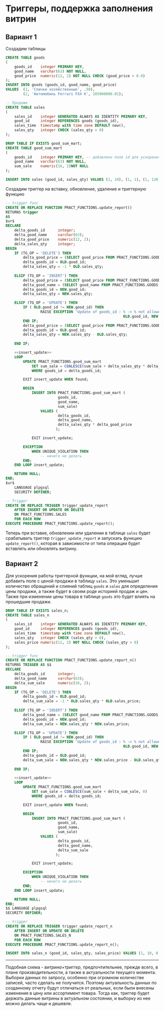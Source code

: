 # Триггеры, поддержка заполнения витрин

## Вариант 1 
Создадим таблицы

```sql
CREATE TABLE goods
(
    goods_id    integer PRIMARY KEY,
    good_name   varchar(63) NOT NULL,
    good_price  numeric(12, 2) NOT NULL CHECK (good_price > 0.0)
);
INSERT INTO goods (goods_id, good_name, good_price)
VALUES 	(1, 'Спички хозяйственные', .50),
		(2, 'Автомобиль Ferrari FXX K', 185000000.01);

-- Продажи
CREATE TABLE sales
(
    sales_id    integer GENERATED ALWAYS AS IDENTITY PRIMARY KEY,
    good_id     integer REFERENCES goods (goods_id),
    sales_time  timestamp with time zone DEFAULT now(),
    sales_qty   integer CHECK (sales_qty > 0)
);

DROP TABLE IF EXISTS good_sum_mart;
CREATE TABLE good_sum_mart
(
    goods_id    integer PRIMARY KEY, -- добавлено поле id для ускорения выборки
	good_name   varchar(63) NOT NULL,
	sum_sale	numeric(16, 2)NOT NULL
);

INSERT INTO sales (good_id, sales_qty) VALUES (1, 10), (1, 1), (1, 120), (2, 1);
```
Создадим триггер на вставку, обновление, удаление и триггерную функцию

```sql
-- trigger func
CREATE OR REPLACE FUNCTION PRACT_FUNCTIONS.update_report()
RETURNS trigger
AS
$ur$
DECLARE 
    delta_goods_id      integer;
    delta_good_name     varchar(63);
    delta_good_price    numeric(12, 2);
    delta_sales_qty     integer;
BEGIN
    IF (TG_OP = 'DELETE') THEN 
        delta_good_price = (SELECT good_price FROM PRACT_FUNCTIONS.GOODS WHERE goods_id = NEW.good_id);
        delta_goods_id = OLD.good_id;
        delta_sales_qty = -1 * OLD.sales_qty;
        
    ELSIF (TG_OP = 'INSERT') THEN
        delta_good_price = (SELECT good_price FROM PRACT_FUNCTIONS.GOODS WHERE goods_id = NEW.good_id);
        delta_good_name = (SELECT good_name FROM PRACT_FUNCTIONS.GOODS WHERE goods_id = NEW.good_id);
        delta_goods_id = NEW.good_id;
        delta_sales_qty = NEW.sales_qty;

    ELSIF (TG_OP = 'UPDATE') THEN
        IF ( OLD.good_id != NEW.good_id) THEN
                RAISE EXCEPTION 'Update of goods_id : % -> % not allowed',
                                                      OLD.good_id, NEW.good_id;
        END IF;
        delta_good_price = (SELECT good_price FROM PRACT_FUNCTIONS.GOODS WHERE goods_id = NEW.good_id);
        delta_goods_id = OLD.good_id;
        delta_sales_qty = NEW.sales_qty - OLD.sales_qty;
    
    END IF;

    <<insert_update>>
    LOOP
        UPDATE PRACT_FUNCTIONS.good_sum_mart
            SET sum_sale = COALESCE(sum_sale + delta_sales_qty * delta_good_price, 0)
            WHERE goods_id = delta_goods_id;

        EXIT insert_update WHEN found;

        BEGIN
            INSERT INTO PRACT_FUNCTIONS.good_sum_mart (
                        goods_id,
                        good_name,
                        sum_sale)
                VALUES (
                        delta_goods_id,
                        delta_good_name,
                        delta_sales_qty * delta_good_price
                       );

            EXIT insert_update;

        EXCEPTION
            WHEN UNIQUE_VIOLATION THEN
                -- ничего не делать
        END;
    END LOOP insert_update;

    RETURN NULL;
END;
$ur$
    LANGUAGE plpgsql
    SECURITY DEFINER;

-- Trigger
CREATE OR REPLACE TRIGGER trigger_update_report
    AFTER INSERT OR UPDATE OR DELETE
    ON PRACT_FUNCTIONS.SALES
    FOR EACH ROW
EXECUTE PROCEDURE PRACT_FUNCTIONS.update_report();
```
Теперь при вставке, обновлении или удалении в таблице `sales` будет срабатывать триггер `trigger_update_report` и запускать функцию `update_report()`, которая в зависимости от типа операции будет вставлять или обновлять витрину.

## Вариант 2
Для ускорения работы триггерной функции, на мой вгляд, лучше добавить поле с ценой продажи в таблицу `sales`. Это уменьшит количество обращений и слияний таблиц `goods` и `sales` для определения цены продажи, а также будет в своем роде историей продаж и цен. Также при изменении цены товара в таблице `goods` это будет влиять на прошедшие продажи. 

```sql
DROP TABLE IF EXISTS sales_n;
CREATE TABLE sales_n
(
    sales_id    integer GENERATED ALWAYS AS IDENTITY PRIMARY KEY,
    good_id     integer REFERENCES goods (goods_id),
    sales_time  timestamp with time zone DEFAULT now(),
    sales_qty   integer CHECK (sales_qty > 0),
    sales_price numeric(12, 2) NOT NULL CHECK (sales_qty > 0)
);

-- trigger func
CREATE OR REPLACE FUNCTION PRACT_FUNCTIONS.update_report_n()
RETURNS TRIGGER AS $$
DECLARE 
    delta_goods_id      integer;
    delta_good_name     varchar(63);
    delta_sum_sale      numeric(16, 2);
BEGIN
    IF (TG_OP = 'DELETE') THEN 
        delta_goods_id = OLD.good_id;
        delta_sum_sale = -1 * OLD.sales_qty * OLD.sales_price;
        
    ELSIF (TG_OP = 'INSERT') THEN
        delta_good_name = (SELECT good_name FROM PRACT_FUNCTIONS.GOODS WHERE goods_id = NEW.good_id);
        delta_goods_id = NEW.good_id;
        delta_sum_sale = NEW.sales_qty * NEW.sales_price;

    ELSIF (TG_OP = 'UPDATE') THEN
        IF ( OLD.good_id != NEW.good_id) THEN
                RAISE EXCEPTION 'Update of goods_id : % -> % not allowed',
                                                      OLD.good_id, NEW.good_id;
        END IF;
        delta_goods_id = OLD.good_id;
        delta_sum_sale = NEW.sales_qty * NEW.sales_price - OLD.sales_qty * OLD.sales_price;
    
    END IF;

    <<insert_update>>
    LOOP
        UPDATE PRACT_FUNCTIONS.good_sum_mart
            SET sum_sale = COALESCE(sum_sale + delta_sum_sale, 0)
            WHERE goods_id = delta_goods_id;

        EXIT insert_update WHEN found;

        BEGIN
            INSERT INTO PRACT_FUNCTIONS.good_sum_mart (
                        goods_id,
                        good_name,
                        sum_sale)
                VALUES (
                        delta_goods_id,
                        delta_good_name,
                        delta_sum_sale
                       );

            EXIT insert_update;

        EXCEPTION
            WHEN UNIQUE_VIOLATION THEN
                -- ничего не делать
        END;
    END LOOP insert_update;

    RETURN NULL;
END;
$$ LANGUAGE plpgsql
SECURITY DEFINER;

-- trigger
CREATE OR REPLACE TRIGGER trigger_update_report_n
    AFTER INSERT OR UPDATE OR DELETE
    ON PRACT_FUNCTIONS.SALES_N 
    FOR EACH ROW
EXECUTE PROCEDURE PRACT_FUNCTIONS.update_report_n();

INSERT INTO sales_n (good_id, sales_qty, sales_price) VALUES (1, 10, 0.5), (1, 1, 0.5), (1, 120, 0.5), (2, 1, 185000000.01);
```

---

Подобная схема - _витрина+триггер_, предпочтительнее, прежде всего, в плане производительности, а также в актуальности текущего момента. 
Выборки данных по запросу, особенно при огромном количестве записей, часто сделать не получится. Поэтому актуальность данных по созданному отчету будут отличаться от реальных, если были внесены изменения в цену или ассортимент товара. 
Тогда как, триггер будет _держать_ данные витрины в актуальном состоянии, и выборку из нее можно делать чаще и дешевле.
